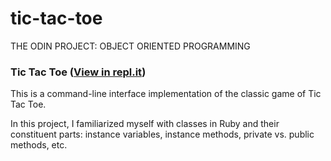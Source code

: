 # tic-tac-toe
THE ODIN PROJECT: OBJECT ORIENTED PROGRAMMING

### Tic Tac Toe ([View in repl.it](https://repl.it/@chrisortegax/tic-tac-toe#tic_tac_toe.rb))

This is a command-line interface implementation of the classic game of Tic Tac Toe.

In this project, I familiarized myself with classes in Ruby and their constituent parts: instance variables, instance methods, private vs. public methods, etc.